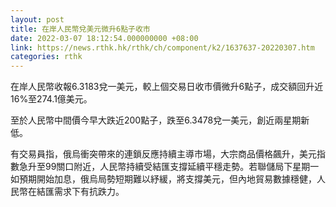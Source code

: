 ```yaml
---
layout: post
title: 在岸人民幣兌美元微升6點子收市
date: 2022-03-07 18:12:54.000000000 +08:00
link: https://news.rthk.hk/rthk/ch/component/k2/1637637-20220307.htm
categories: rthk
---
```


在岸人民幣收報6.3183兌一美元，較上個交易日收市價微升6點子，成交額回升近16%至274.1億美元。

至於人民幣中間價今早大跌近200點子，跌至6.3478兌一美元，創近兩星期新低。

有交易員指，俄烏衝突帶來的連鎖反應持續主導市場，大宗商品價格飆升，美元指數急升至99關口附近，人民幣持續受結匯支撐延續平穩走勢。若聯儲局下星期一如預期開始加息，俄烏局勢短期難以紓緩，將支撐美元，但內地貿易數據穩健，人民幣在結匯需求下有抗跌力。

